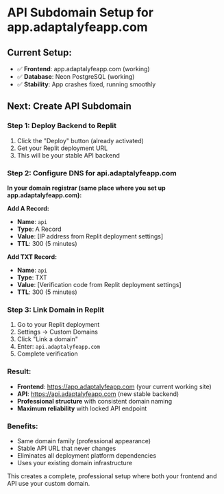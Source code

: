 # API Subdomain Setup for app.adaptalyfeapp.com

## Current Setup:
- ✅ **Frontend**: app.adaptalyfeapp.com (working)
- ✅ **Database**: Neon PostgreSQL (working)
- ✅ **Stability**: App crashes fixed, running smoothly

## Next: Create API Subdomain

### Step 1: Deploy Backend to Replit
1. Click the "Deploy" button (already activated)
2. Get your Replit deployment URL
3. This will be your stable API backend

### Step 2: Configure DNS for api.adaptalyfeapp.com
**In your domain registrar (same place where you set up app.adaptalyfeapp.com):**

**Add A Record:**
- **Name**: `api`
- **Type**: A Record
- **Value**: [IP address from Replit deployment settings]
- **TTL**: 300 (5 minutes)

**Add TXT Record:**
- **Name**: `api`
- **Type**: TXT
- **Value**: [Verification code from Replit deployment settings]
- **TTL**: 300 (5 minutes)

### Step 3: Link Domain in Replit
1. Go to your Replit deployment
2. Settings → Custom Domains
3. Click "Link a domain"
4. Enter: `api.adaptalyfeapp.com`
5. Complete verification

### Result:
- **Frontend**: https://app.adaptalyfeapp.com (your current working site)
- **API**: https://api.adaptalyfeapp.com (new stable backend)
- **Professional structure** with consistent domain naming
- **Maximum reliability** with locked API endpoint

### Benefits:
- Same domain family (professional appearance)
- Stable API URL that never changes
- Eliminates all deployment platform dependencies
- Uses your existing domain infrastructure

This creates a complete, professional setup where both your frontend and API use your custom domain.